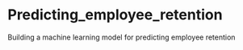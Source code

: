 # Predicting_employee_retention
Building a machine learning model for predicting employee retention
